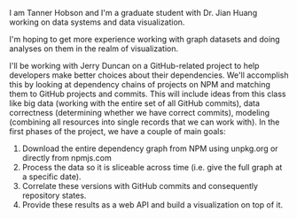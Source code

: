 I am Tanner Hobson and I'm a graduate student with Dr. Jian Huang working on data systems and data visualization.

I'm hoping to get more experience working with graph datasets and doing analyses on them in the realm of visualization.

I'll be working with Jerry Duncan on a GitHub-related project to help developers make better choices about their dependencies.
We'll accomplish this by looking at dependency chains of projects on NPM and matching them to GitHub projects and commits.
This will include ideas from this class like big data (working with the entire set of all GitHub commits), data correctness (determining whether we have correct commits), modeling (combining all resources into single records that we can work with).
In the first phases of the project, we have a couple of main goals:

1. Download the entire dependency graph from NPM using unpkg.org or directly from npmjs.com
2. Process the data so it is sliceable across time (i.e. give the full graph at a specific date).
3. Correlate these versions with GitHub commits and consequently repository states.
4. Provide these results as a web API and build a visualization on top of it.
